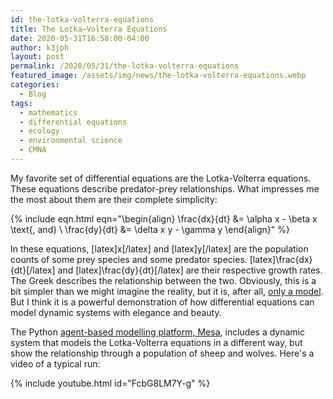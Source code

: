 ```yaml
---
id: the-lotka-volterra-equations
title: The Lotka–Volterra Equations
date: 2020-05-31T16:58:00-04:00
author: k3jph
layout: post
permalink: /2020/05/31/the-lotka-volterra-equations
featured_image: /assets/img/news/the-lotka-volterra-equations.webp
categories:
  - Blog
tags:
  - mathematics
  - differential equations
  - ecology
  - environmental science
  - CMNA
---
```


My favorite set of differential equations are the Lotka-Volterra
equations.  These equations describe predator-prey relationships.
What impresses me the most about them are their complete simplicity:

{% include eqn.html 
 eqn="\begin{align}
  \frac{dx}{dt} &= \alpha x - \beta x \text{, and} \\
  \frac{dy}{dt} &= \delta x y - \gamma y
  \end{align}"
 %}

In these equations, [latex]x[/latex] and [latex]y[/latex] are the
population counts of some prey species and some predator species.
[latex]\frac{dx}{dt}[/latex] and [latex]\frac{dy}{dt}[/latex] are
their respective growth rates.  The Greek describes the relationship
between the two.  Obviously, this is a bit simpler than we might
imagine the reality, but it is, after all, [only a
model](/2017/06/15/model-thinking-when-all-models-are-wrong).  But
I think it is a powerful demonstration of how differential equations
can model dynamic systems with elegance and beauty.

The Python [agent-based modelling platform,
Mesa](https://mesa.readthedocs.io/en/master/), includes a dynamic
system that models the Lotka-Volterra equations in a different way,
but show the relationship through a population of sheep and wolves.
Here's a video of a typical run:

{% include youtube.html id="FcbG8LM7Y-g" %}
